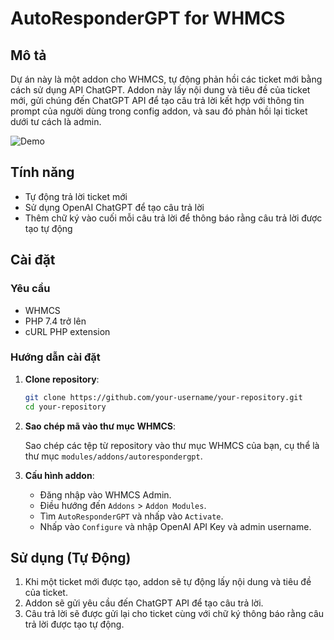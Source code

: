 # AutoResponderGPT for WHMCS

## Mô tả

Dự án này là một addon cho WHMCS, tự động phản hồi các ticket mới bằng cách sử dụng API ChatGPT. Addon này lấy nội dung và tiêu đề của ticket mới, gửi chúng đến ChatGPT API để tạo câu trả lời kết hợp với thông tin prompt của người dùng trong config addon, và sau đó phản hồi lại ticket dưới tư cách là admin.

![Demo](https://i.imgur.com/jm8fGpG.png)

## Tính năng

- Tự động trả lời ticket mới
- Sử dụng OpenAI ChatGPT để tạo câu trả lời
- Thêm chữ ký vào cuối mỗi câu trả lời để thông báo rằng câu trả lời được tạo tự động

## Cài đặt

### Yêu cầu

- WHMCS
- PHP 7.4 trở lên
- cURL PHP extension

### Hướng dẫn cài đặt

1. **Clone repository**:

   ```bash
   git clone https://github.com/your-username/your-repository.git
   cd your-repository
   ```

2. **Sao chép mã vào thư mục WHMCS**:

   Sao chép các tệp từ repository vào thư mục WHMCS của bạn, cụ thể là thư mục `modules/addons/autorespondergpt`.

3. **Cấu hình addon**:

   - Đăng nhập vào WHMCS Admin.
   - Điều hướng đến `Addons` > `Addon Modules`.
   - Tìm `AutoResponderGPT` và nhấp vào `Activate`.
   - Nhấp vào `Configure` và nhập OpenAI API Key và admin username.

## Sử dụng (Tự Động)

1. Khi một ticket mới được tạo, addon sẽ tự động lấy nội dung và tiêu đề của ticket.
2. Addon sẽ gửi yêu cầu đến ChatGPT API để tạo câu trả lời.
3. Câu trả lời sẽ được gửi lại cho ticket cùng với chữ ký thông báo rằng câu trả lời được tạo tự động.
